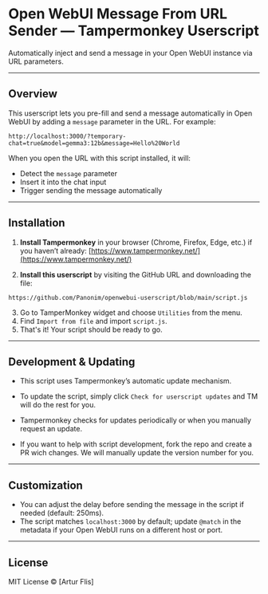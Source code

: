 # Open WebUI Message From URL Sender — Tampermonkey Userscript

Automatically inject and send a message in your Open WebUI instance via URL parameters.

---

## Overview

This userscript lets you pre-fill and send a message automatically in Open WebUI by adding a `message` parameter in the URL. For example:

```
http://localhost:3000/?temporary-chat=true&model=gemma3:12b&message=Hello%20World
```

When you open the URL with this script installed, it will:

* Detect the `message` parameter
* Insert it into the chat input
* Trigger sending the message automatically

---

## Installation

1. **Install Tampermonkey** in your browser (Chrome, Firefox, Edge, etc.) if you haven’t already:
   [https://www.tampermonkey.net/](https://www.tampermonkey.net/)

2. **Install this userscript** by visiting the GitHub URL and downloading the file:

```
https://github.com/Panonim/openwebui-userscript/blob/main/script.js
```

3. Go to TamperMonkey widget and choose `Utilities` from the menu.
4. Find `Import from file` and import `script.js`.
5. That's it! Your script should be ready to go.

---

## Development & Updating

* This script uses Tampermonkey’s automatic update mechanism.
* To update the script, simply click `Check for userscript updates` and TM will do the rest for you. 
* Tampermonkey checks for updates periodically or when you manually request an update.

* If you want to help with script development, fork the repo and create a PR wich changes. We will manually update the version number for you.

---

## Customization

* You can adjust the delay before sending the message in the script if needed (default: 250ms).
* The script matches `localhost:3000` by default; update `@match` in the metadata if your Open WebUI runs on a different host or port.

---

## License

MIT License © \[Artur Flis]
